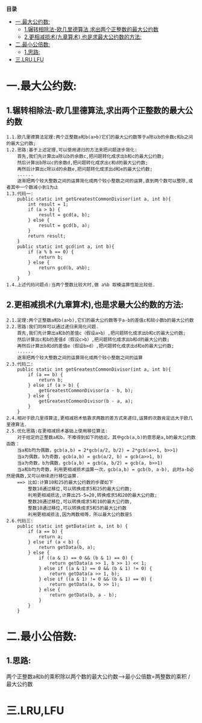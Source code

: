<!-- START doctoc generated TOC please keep comment here to allow auto update -->
<!-- DON'T EDIT THIS SECTION, INSTEAD RE-RUN doctoc TO UPDATE -->
**目录**

- [一.最大公约数:](#%E4%B8%80%E6%9C%80%E5%A4%A7%E5%85%AC%E7%BA%A6%E6%95%B0)
  - [1.辗转相除法-欧几里德算法,求出两个正整数的最大公约数](#1%E8%BE%97%E8%BD%AC%E7%9B%B8%E9%99%A4%E6%B3%95-%E6%AC%A7%E5%87%A0%E9%87%8C%E5%BE%B7%E7%AE%97%E6%B3%95%E6%B1%82%E5%87%BA%E4%B8%A4%E4%B8%AA%E6%AD%A3%E6%95%B4%E6%95%B0%E7%9A%84%E6%9C%80%E5%A4%A7%E5%85%AC%E7%BA%A6%E6%95%B0)
  - [2.更相减损术(九章算术),也是求最大公约数的方法:](#2%E6%9B%B4%E7%9B%B8%E5%87%8F%E6%8D%9F%E6%9C%AF%E4%B9%9D%E7%AB%A0%E7%AE%97%E6%9C%AF%E4%B9%9F%E6%98%AF%E6%B1%82%E6%9C%80%E5%A4%A7%E5%85%AC%E7%BA%A6%E6%95%B0%E7%9A%84%E6%96%B9%E6%B3%95)
- [二.最小公倍数:](#%E4%BA%8C%E6%9C%80%E5%B0%8F%E5%85%AC%E5%80%8D%E6%95%B0)
  - [1.思路:](#1%E6%80%9D%E8%B7%AF)
- [三.LRU,LFU](#%E4%B8%89lrulfu)

<!-- END doctoc generated TOC please keep comment here to allow auto update -->

# 一.最大公约数:
## 1.辗转相除法-欧几里德算法,求出两个正整数的最大公约数
	1.1.欧几里德算法定理:两个正整数a和b(a>b)它们的最大公约数等于a除以b的余数c和b之间的最大公约数;
	1.2.思路:基于上述定理,可以使用递归的方法来把问题逐步简化:
		首先,我们先计算出a除以b的余数c,把问题转化成求出b和c的最大公约数;
		然后计算出b除以c的余数d,把问题转化成求出c和d的最大公约数;
		再然后计算出c除以d的余数e,把问题转化成求出d和e的最大公约数;
		......
		逐渐把两个较大整数之间的运算简化成两个较小整数之间的运算,直到两个数可以整除,或者其中一个数减小到1为止
	1.3.代码一:
		public static int getGreatestCommonDivisor(int a, int b){
			int result = 1;
			if (a > b) {
				result = gcd(a, b);
			} else {
				result = gcd(b, a);
			}
			return result;
		}
		public static int gcd(int a, int b){
			if (a % b == 0) {
				return b;
			} else {
				return gcd(b, a%b);
			}
		}
	1.4.上述代码问题点:当两个整数比较大时,做 a%b 取模运算性能比较低.
## 2.更相减损术(九章算术),也是求最大公约数的方法:
	2.1.定理:两个正整数a和b(a>b),它们的最大公约数等于a-b的差值c和较小数b的最大公约数
	2.2.思路:我们同样可以通过递归来简化问题.
		首先,我们先计算出a和b的差值c（假设a>b）,把问题转化成求出b和c的最大公约数;
		然后计算出c和b的差值d（假设c>b）,把问题转化成求出b和d的最大公约数;
		再然后计算出b和d的差值e（假设b>d）,把问题转化成求出d和e的最大公约数;
		......
		逐渐把两个较大整数之间的运算简化成两个较小整数之间的运算
	2.3.代码二:
		public static int getGreatestCommonDivisor(int a, int b){
			if (a == b) {
				return b;
			} else if (a > b) {
				getGreatestCommonDivisor(a - b, b);
			} else {
				getGreatestCommonDivisor(b - a, a);
			}
		}
	2.4.相对于欧几里得算法,更相减损术依靠求两数的差方式来递归,运算的次数肯定远大于欧几里德算法.
	2.5.优化思路:在更相减损术基础上使用移位算法:
		对于给定的正整数a和b，不难得到如下的结论。其中gcb(a,b)的意思是a,b的最大公约数函数：
		当a和b均为偶数，gcb(a,b) = 2*gcb(a/2, b/2) = 2*gcb(a>>1, b>>1)
		当a为偶数，b为奇数，gcb(a,b) = gcb(a/2, b) = gcb(a>>1, b) 
		当a为奇数，b为偶数，gcb(a,b) = gcb(a, b/2) = gcb(a, b>>1) 
		当a和b均为奇数，利用更相减损术运算一次，gcb(a,b) = gcb(b, a-b), 此时a-b必然是偶数,又可以继续进行移位运算.
		==> 比如:计算10和25的最大公约数的步骤如下
			整数10通过移位,可以转换成求5和25的最大公约数;
			利用更相减损法,计算出25-5=20,转换成求5和20的最大公约数;
			整数20通过移位,可以转换成求5和10的最大公约数,
			整数10通过移位,可以转换成求5和5的最大公约数
			利用更相减损法,因为两数相等，所以最大公约数是5
	2.6.代码三:
		public static int getData(int a, int b) {
			if (a == b) {
				return a;
			} else if (a < b) {
				return getData(b, a);
			} else {
				if ((a & 1) == 0 && (b & 1) == 0) {
					return getData(a >> 1, b >> 1) << 1;
				} else if ((a & 1) == 0 && (b & 1) != 0) {
					return getData(a >> 1, b);
				} else if ((a & 1) != 0 && (b & 1) == 0) {
					return getData(a, b >> 1);
				} else {
					return getData(b, a - b);
				}
			}
		}
# 二.最小公倍数:
## 1.思路:
两个正整数a和b的乘积除以两个数的最大公约数-->最小公倍数=两整数的乘积 / 最大公约数

# 三.LRU,LFU














